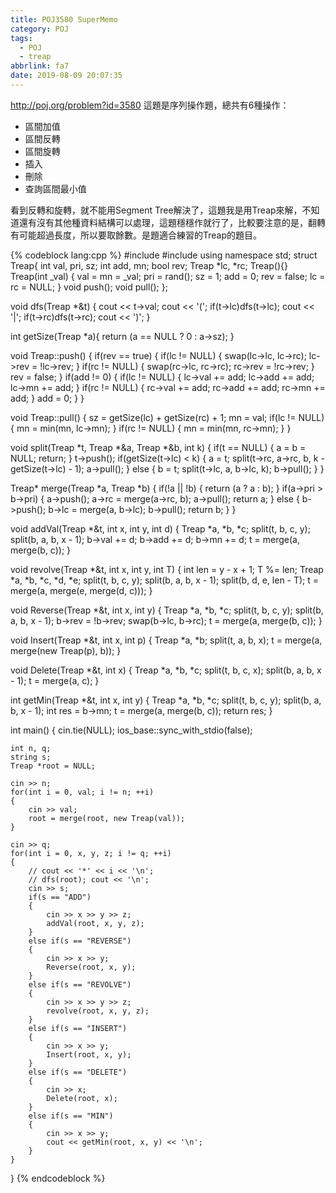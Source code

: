 ```yaml
---
title: POJ3580 SuperMemo
category: POJ
tags:
  - POJ
  - treap
abbrlink: fa7
date: 2019-08-09 20:07:35
---
```

http://poj.org/problem?id=3580
這題是序列操作題，總共有6種操作：
<!-- more -->
* 區間加值
* 區間反轉
* 區間旋轉
* 插入
* 刪除
* 查詢區間最小值

看到反轉和旋轉，就不能用Segment Tree解決了，這題我是用Treap來解，不知道還有沒有其他種資料結構可以處理，這題穩穩作就行了，比較要注意的是，翻轉有可能超過長度，所以要取餘數。是題適合練習的Treap的題目。

{% codeblock lang:cpp %}
#include <iostream>
#include <cstdlib>
using namespace std;
struct Treap{
    int val, pri, sz;
    int add, mn;
    bool rev;
    Treap *lc, *rc;
    Treap(){}
    Treap(int _val)
    {
        val = mn = _val;
        pri = rand();
        sz = 1;
        add = 0;
        rev = false;
        lc = rc = NULL;
    }
    void push();
    void pull();
};

void dfs(Treap *&t)
{
    cout << t->val;
    cout << '(';
    if(t->lc)dfs(t->lc);
    cout << '|';
    if(t->rc)dfs(t->rc);
    cout << ')';
}

int getSize(Treap *a){
    return (a == NULL ? 0 : a->sz);
}

void Treap::push()
{
    if(rev == true)
    {
        if(lc != NULL)
        {
            swap(lc->lc, lc->rc);
            lc->rev = !lc->rev;
        }
        if(rc != NULL)
        {
            swap(rc->lc, rc->rc);
            rc->rev = !rc->rev;
        }
        rev = false;
    }
    if(add != 0)
    {
        if(lc != NULL)
        {
            lc->val += add;
            lc->add += add;
            lc->mn += add;
        }
        if(rc != NULL)
        {
            rc->val += add;
            rc->add += add;
            rc->mn += add;
        }
        add = 0;
    }
}

void Treap::pull()
{
    sz = getSize(lc) + getSize(rc) + 1;
    mn = val;
    if(lc != NULL)
    {
        mn = min(mn, lc->mn);
    }
    if(rc != NULL)
    {
        mn = min(mn, rc->mn);
    }
}

void split(Treap *t, Treap *&a, Treap *&b, int k)
{
    if(t == NULL)
    {
        a = b = NULL;
        return;
    }
    t->push();
    if(getSize(t->lc) < k)
    {
        a = t;
        split(t->rc, a->rc, b, k - getSize(t->lc) - 1);
        a->pull();
    }
    else
    {
        b = t;
        split(t->lc, a, b->lc, k);
        b->pull();
    }
}

Treap* merge(Treap *a, Treap *b)
{
    if(!a || !b)
    {
        return (a ? a : b);
    }
    if(a->pri > b->pri)
    {
        a->push();
        a->rc = merge(a->rc, b);
        a->pull();
        return a;
    }
    else
    {
        b->push();
        b->lc = merge(a, b->lc);
        b->pull();
        return b;
    }
}

void addVal(Treap *&t, int x, int y, int d)
{
    Treap *a, *b, *c;
    split(t, b, c, y);
    split(b, a, b, x - 1);
    b->val += d;
    b->add += d;
    b->mn += d;
    t = merge(a, merge(b, c));
}

void revolve(Treap *&t, int x, int y, int T)
{
    int len = y - x + 1;
    T %= len;
    Treap *a, *b, *c, *d, *e;
    split(t, b, c, y);
    split(b, a, b, x - 1);
    split(b, d, e, len - T);
    t = merge(a, merge(e, merge(d, c)));
}

void Reverse(Treap *&t, int x, int y)
{
    Treap *a, *b, *c;
    split(t, b, c, y);
    split(b, a, b, x - 1);
    b->rev = !b->rev;
    swap(b->lc, b->rc);
    t = merge(a, merge(b, c));
}

void Insert(Treap *&t, int x, int p)
{
    Treap *a, *b;
    split(t, a, b, x);
    t = merge(a, merge(new Treap(p), b));
}

void Delete(Treap *&t, int x)
{
    Treap *a, *b, *c;
    split(t, b, c, x);
    split(b, a, b, x - 1);
    t = merge(a, c);
}

int getMin(Treap *&t, int x, int y)
{
    Treap *a, *b, *c;
    split(t, b, c, y);
    split(b, a, b, x - 1); 
    int res = b->mn;
    t = merge(a, merge(b, c));
    return res;
}

int main()
{
    cin.tie(NULL); ios_base::sync_with_stdio(false);

    int n, q;
    string s;
    Treap *root = NULL;

    cin >> n;
    for(int i = 0, val; i != n; ++i)
    {
        cin >> val;
        root = merge(root, new Treap(val));
    }

    cin >> q;
    for(int i = 0, x, y, z; i != q; ++i)
    {
        // cout << '*' << i << '\n';
        // dfs(root); cout << '\n';
        cin >> s;
        if(s == "ADD")
        {
            cin >> x >> y >> z;
            addVal(root, x, y, z);
        }
        else if(s == "REVERSE")
        {
            cin >> x >> y;
            Reverse(root, x, y);
        }
        else if(s == "REVOLVE")
        {
            cin >> x >> y >> z;
            revolve(root, x, y, z);
        }
        else if(s == "INSERT")
        {
            cin >> x >> y;
            Insert(root, x, y);
        }
        else if(s == "DELETE")
        {
            cin >> x;
            Delete(root, x);
        }
        else if(s == "MIN")
        {
            cin >> x >> y;
            cout << getMin(root, x, y) << '\n';
        }
    }
}
{% endcodeblock %}